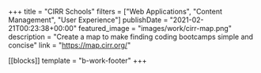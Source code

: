 +++
title = "CIRR Schools"
filters = ["Web Applications", "Content Management", "User Experience"]
publishDate = "2021-02-21T00:23:38+00:00"
featured_image = "images/work/cirr-map.png"
description = "Create a map to make finding coding bootcamps simple and concise"
link = "https://map.cirr.org/"

[[blocks]]
template = "b-work-footer"
+++
